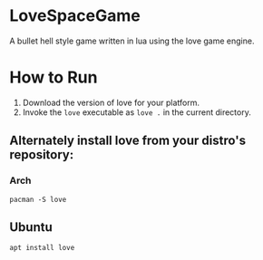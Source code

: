 # LoveSpaceGame

A bullet hell style game written in lua using the love game engine.

# How to Run

1. Download the version of love for your platform.
2. Invoke the `love` executable as `love .` in the current directory.

## Alternately install love from your distro's repository:

### Arch

    pacman -S love


## Ubuntu

    apt install love
